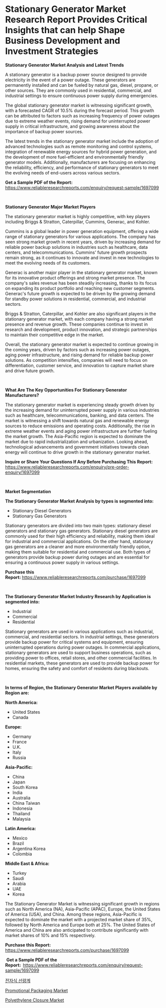 <p><h1>Stationary Generator Market Research Report Provides Critical Insights that can help Shape Business Development and Investment Strategies</h1></p><p><strong>Stationary Generator Market Analysis and Latest Trends</strong></p>
<p><p>A stationary generator is a backup power source designed to provide electricity in the event of a power outage. These generators are permanently installed and can be fueled by natural gas, diesel, propane, or other sources. They are commonly used in residential, commercial, and industrial settings to ensure continuous power supply during emergencies.</p><p>The global stationary generator market is witnessing significant growth, with a forecasted CAGR of 10.5% during the forecast period. This growth can be attributed to factors such as increasing frequency of power outages due to extreme weather events, rising demand for uninterrupted power supply in critical infrastructure, and growing awareness about the importance of backup power sources.</p><p>The latest trends in the stationary generator market include the adoption of advanced technologies such as remote monitoring and control systems, integration of renewable energy sources for hybrid power generation, and the development of more fuel-efficient and environmentally friendly generator models. Additionally, manufacturers are focusing on enhancing the reliability, efficiency, and performance of stationary generators to meet the evolving needs of end-users across various sectors.</p></p>
<p><strong>Get a Sample PDF of the Report:&nbsp;</strong> <a href="https://www.reliableresearchreports.com/enquiry/request-sample/1697099">https://www.reliableresearchreports.com/enquiry/request-sample/1697099</a></p>
<p>&nbsp;</p>
<p><strong>Stationary Generator Major Market Players</strong></p>
<p><p>The stationary generator market is highly competitive, with key players including Briggs & Stratton, Caterpillar, Cummins, Generac, and Kohler. </p><p>Cummins is a global leader in power generation equipment, offering a wide range of stationary generators for various applications. The company has seen strong market growth in recent years, driven by increasing demand for reliable power backup solutions in industries such as healthcare, data centers, and telecommunications. Cummins' future growth prospects remain strong, as it continues to innovate and invest in new technologies to meet the evolving needs of its customers.</p><p>Generac is another major player in the stationary generator market, known for its innovative product offerings and strong market presence. The company's sales revenue has been steadily increasing, thanks to its focus on expanding its product portfolio and reaching new customer segments. Generac's future growth is expected to be driven by the growing demand for standby power solutions in residential, commercial, and industrial sectors.</p><p>Briggs & Stratton, Caterpillar, and Kohler are also significant players in the stationary generator market, with each company having a strong market presence and revenue growth. These companies continue to invest in research and development, product innovation, and strategic partnerships to maintain their competitive edge in the market.</p><p>Overall, the stationary generator market is expected to continue growing in the coming years, driven by factors such as increasing power outages, aging power infrastructure, and rising demand for reliable backup power solutions. As competition intensifies, companies will need to focus on differentiation, customer service, and innovation to capture market share and drive future growth.</p></p>
<p>&nbsp;</p>
<p><strong>What Are The Key Opportunities For Stationary Generator Manufacturers?</strong></p>
<p><p>The stationary generator market is experiencing steady growth driven by the increasing demand for uninterrupted power supply in various industries such as healthcare, telecommunications, banking, and data centers. The market is witnessing a shift towards natural gas and renewable energy sources to reduce emissions and operating costs. Additionally, the rise in extreme weather events and aging power infrastructure are further fueling the market growth. The Asia-Pacific region is expected to dominate the market due to rapid industrialization and urbanization. Looking ahead, technological advancements and government initiatives towards clean energy will continue to drive growth in the stationary generator market.</p></p>
<p><strong>Inquire or Share Your Questions If Any Before Purchasing This Report:</strong> <a href="https://www.reliableresearchreports.com/enquiry/pre-order-enquiry/1697099">https://www.reliableresearchreports.com/enquiry/pre-order-enquiry/1697099</a></p>
<p>&nbsp;</p>
<p><strong>Market Segmentation</strong></p>
<p><strong>The Stationary Generator Market Analysis by types is segmented into:</strong></p>
<p><ul><li>Stationary Diesel Generators</li><li>Stationary Gas Generators</li></ul></p>
<p><p>Stationary generators are divided into two main types: stationary diesel generators and stationary gas generators. Stationary diesel generators are commonly used for their high efficiency and reliability, making them ideal for industrial and commercial applications. On the other hand, stationary gas generators are a cleaner and more environmentally friendly option, making them suitable for residential and commercial use. Both types of generators provide backup power during outages and are essential for ensuring a continuous power supply in various settings.</p></p>
<p><strong>Purchase this Report:&nbsp;</strong><a href="https://www.reliableresearchreports.com/purchase/1697099">https://www.reliableresearchreports.com/purchase/1697099</a></p>
<p>&nbsp;</p>
<p><strong>The Stationary Generator Market Industry Research by Application is segmented into:</strong></p>
<p><ul><li>Industrial</li><li>Commercial</li><li>Residential</li></ul></p>
<p><p>Stationary generators are used in various applications such as industrial, commercial, and residential sectors. In industrial settings, these generators provide backup power for critical systems and equipment, ensuring uninterrupted operations during power outages. In commercial applications, stationary generators are used to support business operations, such as providing power to offices, retail stores, and other commercial facilities. In residential markets, these generators are used to provide backup power for homes, ensuring the safety and comfort of residents during blackouts.</p></p>
<p>&nbsp;</p>
<p><strong>In terms of Region, the Stationary Generator Market Players available by Region are:</strong></p>
<p>
    <p> <strong> North America: </strong>
        <ul>
            <li>United States</li>
            <li>Canada</li>
        </ul>
        </p> 
    <p> <strong> Europe: </strong>
        <ul>
            <li>Germany</li>
            <li>France</li>
            <li>U.K.</li>
            <li>Italy</li>
            <li>Russia</li>
        </ul>
        </p> 
    <p> <strong> Asia-Pacific: </strong>
        <ul>
            <li>China</li>
            <li>Japan</li>
            <li>South Korea</li>
            <li>India</li>
            <li>Australia</li>
            <li>China Taiwan</li>
            <li>Indonesia</li>
            <li>Thailand</li>
            <li>Malaysia</li>
        </ul>
        </p> 
    <p> <strong> Latin America: </strong>
        <ul>
            <li>Mexico</li>
            <li>Brazil</li>
            <li>Argentina Korea</li>
            <li>Colombia</li>
        </ul>
        </p> 
    <p> <strong> Middle East & Africa: </strong>
        <ul>
            <li>Turkey</li>
            <li>Saudi</li>
            <li>Arabia</li>
            <li>UAE</li>
            <li>Korea</li>
        </ul>
    </p>
    </p>
<p><p>The Stationary Generator Market is witnessing significant growth in regions such as North America (NA), Asia-Pacific (APAC), Europe, the United States of America (USA), and China. Among these regions, Asia-Pacific is expected to dominate the market with a projected market share of 35%, followed by North America and Europe both at 25%. The United States of America and China are also anticipated to contribute significantly with market shares of 10% and 15% respectively.</p></p>
<p><strong>Purchase this Report: </strong><a href="https://www.reliableresearchreports.com/purchase/1697099">https://www.reliableresearchreports.com/purchase/1697099</a></p>
<p>&nbsp;<strong>Get a Sample PDF of the Report:&nbsp;&nbsp;</strong><a href="https://www.reliableresearchreports.com/enquiry/request-sample/1697099">https://www.reliableresearchreports.com/enquiry/request-sample/1697099</a></p>
<p><strong></strong></p>
<p><p><a href="https://github.com/plelbej847484502/Market-Research-Report-List-1/blob/main/704587915209.md">전자식 선량계</a></p><p><a href="https://nifty-kite-d51.notion.site/Promotional-Packaging-Market-Size-Growing-and-Forecasted-for-period-from-2024-2031-and-provides-co-aeb98a39e0874eadb5bc6017deb08d6f">Promotional Packaging Market</a></p><p><a href="https://five-trouble-98a.notion.site/Polyethylene-Closure-Market-Analysis-Examines-its-Scope-on-Growth-Opportunities-and-Forecasted-Tren-61587b8b305540859cdfaf1cfb442c91">Polyethylene Closure Market</a></p></p>